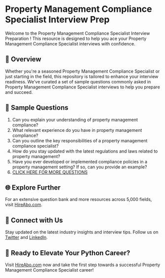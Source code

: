 # Property Management Compliance Specialist Interview Prep

Welcome to the Property Management Compliance Specialist Interview Preparation ! This resource is designed to help you ace your Property Management Compliance Specialist interviews with confidence.

## 🚀 Overview

Whether you're a seasoned Property Management Compliance Specialist or just starting in the field, this repository is tailored to enhance your interview readiness. We've curated a set of sample questions commonly asked in Property Management Compliance Specialist interviews to help you prepare and succeed.

## 📝 Sample Questions

1. Can you explain your understanding of property management compliance?
2. What relevant experience do you have in property management compliance?
3. Can you outline the key responsibilities of a property management compliance specialist?
4. How do you stay updated with the latest regulations and laws related to property management?
5. Have you ever developed or implemented compliance policies in a property management setting? If so, can you provide an example?
6. [CLICK HERE FOR MORE QUESTIONS](https://hireabo.com/job/21_1_17/Property%20Management%20Compliance%20Specialist)

## 🌐 Explore Further

For an extensive question bank and more resources across 5,000 fields, visit [HireAbo.com](https://www.hireabo.com).

## 📱 Connect with Us

Stay updated on the latest industry insights and interview tips. Follow us on [Twitter](https://twitter.com/hireabo) and [LinkedIn](https://www.linkedin.com/in/hire-abo-3609972a8/).

## 🚀 Ready to Elevate Your Python Career?

Visit [HireAbo.com](https://www.hireabo.com) now and take the first step towards a successful Property Management Compliance Specialist career!